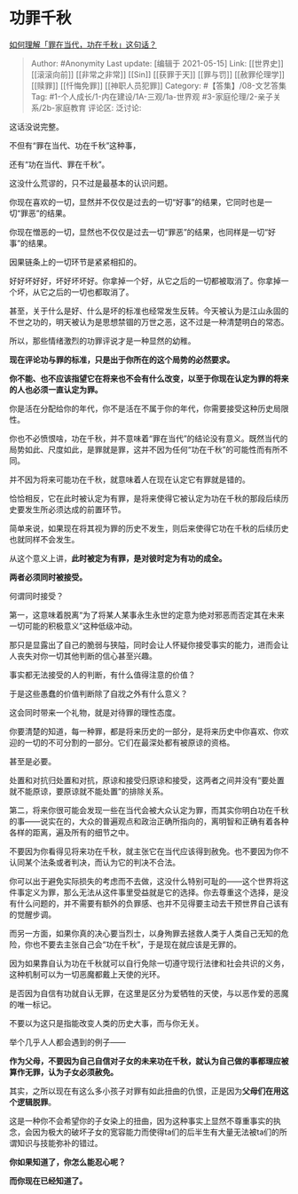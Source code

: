 # 功罪千秋
[如何理解「罪在当代，功在千秋」这句话？](https://www.zhihu.com/question/405652477/answer/1861969565)

> Author: #Anonymity
> Last update: [编辑于 2021-05-15]
> Link: [[世界史]] [[滚滚向前]] [[非常之非常]] [[Sin]] [[获罪于天]] [[罪与罚]] [[赦罪伦理学]] [[赎罪]] [[忏悔免罪]] [[神职人员犯罪]]
> Category: #【答集】/08-文艺答集
> Tag: #1-个人成长/1-内在建设/1A-三观/1a-世界观 #3-家庭伦理/2-亲子关系/2b-家庭教育
> 评论区:
> 泛讨论:

这话没说完整。

不但有“罪在当代、功在千秋”这种事，

还有“功在当代、罪在千秋”。

这没什么荒谬的，只不过是最基本的认识问题。

你现在喜欢的一切，显然并不仅仅是过去的一切“好事”的结果，它同时也是一切“罪恶”的结果。

你现在憎恶的一切，显然也不仅仅是过去一切“罪恶”的结果，也同样是一切“好事”的结果。

因果链条上的一切环节是紧紧相扣的。

好好坏好好，坏好坏坏好。你拿掉一个好，从它之后的一切都被取消了。你拿掉一个坏，从它之后的一切也都取消了。

甚至，关于什么是好、什么是坏的标准也经常发生反转。今天被认为是江山永固的不世之功的，明天被认为是思想禁锢的万世之恶，这不过是一种清楚明白的常态。

所以，那些情绪激烈的功罪评说才是一种显然的幼稚。

**现在评论功与罪的标准，只是出于你所在的这个局势的必然要求。**

**你不能、也不应该指望它在将来也不会有什么改变，以至于你现在认定为罪的将来的人也必须一直认定为罪。**

你是活在分配给你的年代，你不是活在不属于你的年代，你需要接受这种历史局限性。

你也不必愤恨啥，功在千秋，并不意味着“罪在当代”的结论没有意义。既然当代的局势如此、尺度如此，是罪就是罪，这并不因为任何“功在千秋”的可能性而有所不同。

并不因为将来可能功在千秋，就意味着人在现在认定它有罪就是错的。

恰恰相反，它在此时被认定为有罪，是将来使得它被认定为功在千秋的那段后续历史要发生所必须达成的前置环节。

简单来说，如果现在将其视为罪的历史不发生，则后来使得它功在千秋的后续历史也就同样不会发生。

从这个意义上讲，**此时被定为有罪，是对彼时定为有功的成全。**

**两者必须同时被接受。**

何谓同时接受？

第一，这意味着脱离“为了将某人某事永生永世的定意为绝对邪恶而否定其在未来一切可能的积极意义”这种低级冲动。

那只是显露出了自己的脆弱与狭隘，同时会让人怀疑你接受事实的能力，进而会让人丧失对你一切其他判断的信心甚至兴趣。

事实都无法接受的人的判断，有什么值得注意的价值？

于是这些愚蠢的价值判断除了自戕之外有什么意义？

这会同时带来一个礼物，就是对待罪的理性态度。

你要清楚的知道，每一种罪，都是将来历史的一部分，是将来历史中你喜欢、你欢迎的一切的不可分割的一部分。它们在最深处都有被原谅的资格。

甚至是必要。

处置和对抗归处置和对抗，原谅和接受归原谅和接受，这两者之间并没有“要处置就不能原谅，要原谅就不能处置”的排除关系。

第二，将来你很可能会发现一些在当代会被大众认定为罪，而其实你明白功在千秋的事——说实在的，大众的普遍观点和政治正确所指向的，离明智和正确有着各种各样的距离，遍及所有的细节之中。

不要因为你看得见将来功在千秋，就主张它在当代应该得到赦免。也不要因为你不认同某个法条或者判决，而认为它的判决不合法。

你可以出于避免实际损失的考虑而不去做，这没什么特别可耻的——这个世界将这件事定义为罪，那么无法从这件事里受益就是它的选择。你去尊重这个选择，是没有什么问题的，并不需要有额外的负罪感、也并不见得要主动去干预世界自己该有的觉醒步调。

而另一方面，如果你真的决心要当烈士，以身殉罪去拯救人类于人类自己无知的危险，你也不要去主张自己会“功在千秋”，于是现在就应该是无罪的。

因为如果靠自认为功在千秋就可以自行免除一切遵守现行法律和社会共识的义务，这种机制可以为一切恶魔都戴上天使的光环。

是否因为自信有功就自认无罪，在这里是区分为爱牺牲的天使，与以恶作爱的恶魔的唯一标记。

不要以为这只是指能改变人类的历史大事，而与你无关。

举个几乎人人都会遇到的例子——

**作为父母，不要因为自己自信对子女的未来功在千秋，就认为自己做的事都理应被算作无罪，认为子女必须赦免。**

其实，之所以现在有这么多小孩子对罪有如此扭曲的仇恨，正是因为**父母们在用这个逻辑脱罪**。

这是一种你不会希望你的子女染上的扭曲，因为这种事实上显然不尊重事实的执念，会因为极大的破坏子女的宽容能力而使得ta们的后半生有大量无法被ta们的所谓知识与技能弥补的错过。

**你如果知道了，你怎么能忍心呢？**

**而你现在已经知道了。**
